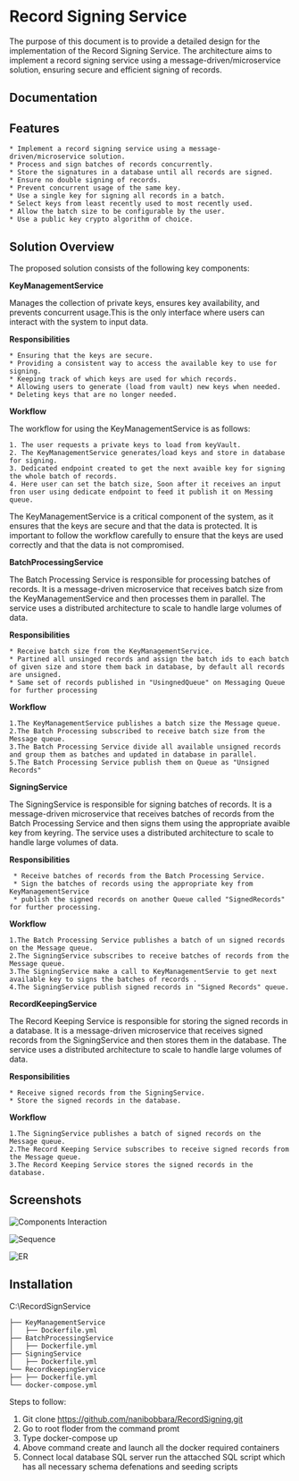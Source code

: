 
# Record Signing Service 

The purpose of this document is to provide a detailed design for the implementation of the Record Signing Service. The architecture aims to implement a record signing service using a message-driven/microservice solution, ensuring secure and efficient signing of records.



## Documentation


## Features

    * Implement a record signing service using a message-driven/microservice solution.
    * Process and sign batches of records concurrently.
    * Store the signatures in a database until all records are signed.
    * Ensure no double signing of records.
    * Prevent concurrent usage of the same key.
    * Use a single key for signing all records in a batch.
    * Select keys from least recently used to most recently used.
    * Allow the batch size to be configurable by the user.
    * Use a public key crypto algorithm of choice.

## Solution Overview

The proposed solution consists of the following key components:

**KeyManagementService**

Manages the collection of private keys, ensures key availability, and prevents concurrent usage.This is the only interface where users can interact with the system to input data.

**Responsibilities**

    * Ensuring that the keys are secure.
    * Providing a consistent way to access the available key to use for signing.
    * Keeping track of which keys are used for which records.
    * Allowing users to generate (load from vault) new keys when needed.
    * Deleting keys that are no longer needed.

**Workflow**

The workflow for using the KeyManagementService is as follows:

    1. The user requests a private keys to load from keyVault.
    2. The KeyManagementService generates/load keys and store in database for signing.
    3. Dedicated endpoint created to get the next avaible key for signing the whole batch of records.
    4. Here user can set the batch size, Soon after it receives an input fron user using dedicate endpoint to feed it publish it on Messing queue.

The KeyManagementService is a critical component of the system, as it ensures that the keys are secure and that the data is protected. It is important to follow the workflow carefully to ensure that the keys are used correctly and that the data is not compromised.

**BatchProcessingService**

The Batch Processing Service is responsible for processing batches of records. It is a message-driven microservice that receives batch size from the KeyManagementService and then processes them in parallel. The service uses a distributed architecture to scale to handle large volumes of data.

**Responsibilities**

    * Receive batch size from the KeyManagementService.
    * Partined all unsinged records and assign the batch ids to each batch of given size and store them back in database, by default all records are unsigned.    
    * Same set of records published in "UsingnedQueue" on Messaging Queue for further processing    

**Workflow**

    1.The KeyManagementService publishes a batch size the Message queue.
    2.The Batch Processing subscribed to receive batch size from the Message queue.
    3.The Batch Processing Service divide all available unsigned records and group them as batches and updated in database in parallel.
    5.The Batch Processing Service publish them on Queue as "Unsigned Records"

**SigningService**

The SigningService is responsible for signing batches of records. It is a message-driven microservice that receives batches of records from the Batch Processing Service and then signs them using the appropriate avaible key from keyring. The service uses a distributed architecture to scale to handle large volumes of data.

**Responsibilities**

     * Receive batches of records from the Batch Processing Service.
     * Sign the batches of records using the appropriate key from KeyManagementService
     * publish the signed records on another Queue called "SignedRecords" for further processing.

**Workflow**

    1.The Batch Processing Service publishes a batch of un signed records on the Message queue.
    2.The SigningService subscribes to receive batches of records from the Message queue.
    3.The SigningService make a call to KeyManagementServie to get next available key to signs the batches of records .
    4.The SigningService publish signed records in "Signed Records" queue.
   

**RecordKeepingService**

The Record Keeping Service is responsible for storing the signed records in a database. It is a message-driven microservice that receives signed records from the SigningService and then stores them in the database. The service uses a distributed architecture to scale to handle large volumes of data.

**Responsibilities**

    * Receive signed records from the SigningService.
    * Store the signed records in the database.

**Workflow**

    1.The SigningService publishes a batch of signed records on the Message queue.
    2.The Record Keeping Service subscribes to receive signed records from the Message queue.
    3.The Record Keeping Service stores the signed records in the database.
    


## Screenshots

![Components Interaction](https://github.com/nanibobbara/RecordSigning/blob/main/Components.png)

![Sequence](https://github.com/nanibobbara/RecordSigning/blob/main/Flow.PNG)

![ER](https://github.com/nanibobbara/RecordSigning/blob/main/ER.PNG)

## Installation

C:\RecordSignService

    ├── KeyManagementService
    │   ├── Dockerfile.yml
    ├── BatchProcessingService
    │   ├── Dockerfile.yml
    ├── SigningService
    │   ├── Dockerfile.yml
    └── RecordkeepingService
    ├── ├── Dockerfile.yml
    └── docker-compose.yml


Steps to follow:

1. Git clone https://github.com/nanibobbara/RecordSigning.git
2. Go to root floder from the command promt 
3. Type docker-compose up 
4. Above command create and launch all the docker required containers 
5. Connect local database SQL server run the attacched SQL script which has all necessary schema defenations and seeding scripts


```
    
